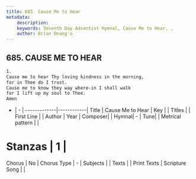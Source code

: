 ```yaml
---
title: 685. Cause Me to Hear
metadata:
    description: 
    keywords: Seventh Day Adventist Hymnal, Cause Me to Hear, , 
    author: Brian Onang'o
---
```



## 685. CAUSE ME TO HEAR

```txt
1.
Cause me to hear Thy loving kindness in the morning,
for in Thee do I trust.
Cause me to know they way where-in I shall walk
for I lift up my soul to Thee.
Amen
```

- |   -  |
-------------|------------|
Title | Cause Me to Hear |
Key |  |
Titles |  |
First Line |  |
Author | 
Year | 
Composer|  |
Hymnal|  - |
Tune|  |
Metrical pattern | |
# Stanzas | 1 |
Chorus | No |
Chorus Type | - |
Subjects |  |
Texts |  |
Print Texts | 
Scripture Song |  |
  
